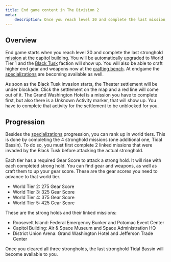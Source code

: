 ```yaml
---
title: End game content in The Division 2
meta:
    description: Once you reach level 30 and complete the last mission, the game just starts. All about the end game content you will find here.
---
```


## Overview

End game starts when you reach level 30 and complete the last stronghold [mission](/missions.html) at the capitol building. You will be automatically upgraded to World Tier 1 and the [Black Tusk](/black-tusk.html) faction will show up. You will also be able to craft higher end gear and weapons now at the [crafting bench](/crafting.html). At endgame the [specializations](/specializations.html) are becoming available as well.

As soon as the Black Tusk invasion starts, the Theater settlement will be under blockade. Click the settlement on the map and a red line will come out of it. The Grand Washington Hotel is a mission you have to complete first, but also there is a Unknown Activity marker, that will show up. You have to complete that activity for the settlement to be unblocked for you.

## Progression

Besides the [specializations](/specializations.html) progression, you can rank up in world tiers. This is done by completing the 4 stronghold missions (one additional one, Tidal Bassin). To do so, you must first complete 2 linked missions that were invaded by the Black Tusk before attacking the actual stronghold.

Each tier has a required Gear Score to attack a strong hold. It will rise with each completed strong hold. You can find gear and weapons, as well as craft them to up your gear score. These are the gear scores you need to advance to that world tier.

- World Tier 2: 275 Gear Score
- World Tier 3: 325 Gear Score
- World Tier 4: 375 Gear Score
- World Tier 5: 425 Gear Score

These are the strong holds and their linked missions:

- Roosevelt Island: Federal Emergency Bunker and Potomac Event Center
- Capitol Building: Air & Space Museum and Space Administration HQ
- District Union Arena: Grand Washington Hotel and Jefferson Trade Center

Once you cleared all three strongholds, the last stronghold Tidal Bassin will become available to you.